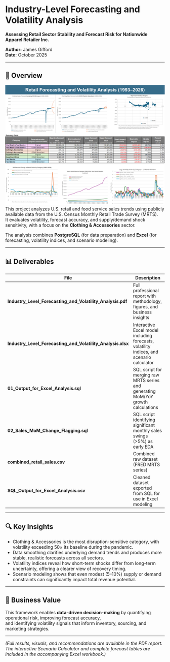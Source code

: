 # Industry-Level Forecasting and Volatility Analysis  
**Assessing Retail Sector Stability and Forecast Risk for Nationwide Apparel Retailer Inc.**  

**Author:** James Gifford  
**Date:** October 2025  

---

## 🧩 Overview  
![Retail Forecasting Dashboard](05_Images/project_overview_dashboard.png)
This project analyzes U.S. retail and food service sales trends using publicly available data from the U.S. Census Monthly Retail Trade Survey (MRTS).  
It evaluates volatility, forecast accuracy, and supply/demand shock sensitivity,  with a focus on the **Clothing & Accessories** sector.  

The analysis combines **PostgreSQL** (for data preparation) and **Excel** (for forecasting, volatility indices, and scenario modeling).  

---

## 📊 Deliverables  
| File | Description |
|------|--------------|
| **Industry_Level_Forecasting_and_Volatility_Analysis.pdf** | Full professional report with methodology, figures, and business insights |
| **Industry_Level_Forecasting_and_Volatility_Analysis.xlsx** | Interactive Excel model including forecasts, volatility indices, and scenario calculator |
| **01_Output_for_Excel_Analysis.sql** | SQL script for merging raw MRTS series and generating MoM/YoY growth calculations |
| **02_Sales_MoM_Change_Flagging.sql** | SQL script identifying significant monthly sales swings (>5%) as early EDA |
| **combined_retail_sales.csv** | Combined raw dataset (FRED MRTS series) |
| **SQL_Output_for_Excel_Analysis.csv** | Cleaned dataset exported from SQL for use in Excel modeling |

---

## 🔍 Key Insights  
- Clothing & Accessories is the most disruption-sensitive category, with volatility exceeding 50× its baseline during the pandemic.
- Data smoothing clarifies underlying demand trends and produces more stable, realistic forecasts across all sectors.
- Volatility indices reveal how short-term shocks differ from long-term uncertainty, offering a clearer view of recovery timing.
- Scenario modeling shows that even modest (5–10%) supply or demand constraints can significantly impact total revenue potential.

---

## 🧠 Business Value  
This framework enables **data-driven decision-making** by quantifying operational risk, improving forecast accuracy,  
and identifying volatility signals that inform inventory, sourcing, and marketing strategies.  

---

*(Full results, visuals, and recommendations are available in the PDF report. The interactive Scenario Calculator and complete forecast tables are included in the accompanying Excel workbook.)*